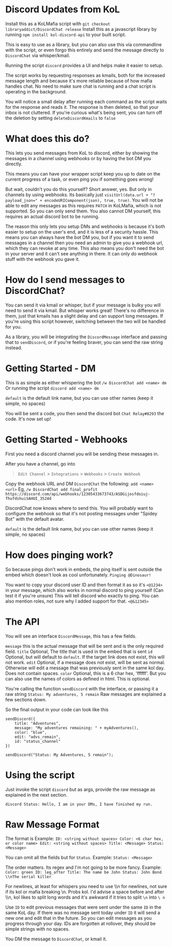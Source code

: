 # Discord Updates from KoL

Install this as a KoLMafia script with `git checkout libraryaddict/DiscordChat release`
Install this as a javascript library by running `npm install kol-discord-api` to your built script.

This is easy to use as a library, but you can also use this via commandline with the script, or even forgo this entirely and send the message directly to `DiscordChat` via whisper/kmail.

Running the script `discord` provides a UI and helps make it easier to setup.

The script works by requesting responses as kmails, both for the increased message length and because it's more reliable because of how mafia handles chat. No need to make sure chat is running and a chat script is operating in the background.

You will notice a small delay after running each command as the script waits for the response and reads it. The response is then deleted, so that your inbox is not cluttered.
If you're curious what's being sent, you can turn off the deletion by setting `deleteDiscordKmails` to `false`

# What does this do?

This lets you send messages from KoL to discord, either by showing the messages in a channel using webhooks or by having the bot DM you directly.

This means you can have your wrapper script keep you up to date on the current progress of a task, or even ping you if something goes wrong!

But wait, couldn't you do this yourself? Short answer, yes. But only in channels by using webhooks.
Its basically just `visitUrl(data.url + "?payload_json=" + encodeURIComponent(json), true, true)`.
You will not be able to edit any messages as this requires `PATCH` in KoLMafia, which is not supported. So you can only send them.
You also cannot DM yourself, this requires an actual discord bot to be running.

The reason this only lets you setup DMs and webhooks is because it's both easier to setup on the user's end, and it is less of a security hassle.
This means you can always have the bot DM you, but if you want it to send messages in a channel then you need an admin to give you a webhook url, which they can revoke at any time.
This also means you don't need the bot in your server and it can't see anything in there. It can only do webhook stuff with the webhook you gave it.

# How do I send messages to DiscordChat?

You can send it via kmail or whisper, but if your message is bulky you will need to send it via kmail. But whisper works great! There's no difference in them, just that kmails has a slight delay and can support long messages.
If you're using this script however, switching between the two will be handled for you.

As a library, you will be integrating the `DiscordMessage` interface and passing that to `sendDiscord`, or if you're feeling braver, you can send the raw string instead.

# Getting Started - DM

This is as simple as either whispering the bot `/w DiscordChat add <name> dm`
Or running the script `discord add <name> dm` 

`default` is the default link name, but you can use other names (keep it simple, no spaces)

You will be sent a code, you then send the discord bot `Chat Relay#8293` the code. It's now set up!

# Getting Started - Webhooks

First you need a discord channel you will be sending these messages in.

After you have a channel, go into 
> `Edit Channel` > `Integrations` > `Webhooks` > `Create Webhook`

Copy the webhook URL and DM `DiscordChat` the following: `add <name> <url>`
Eg, `/w DiscordChat add final_profit https://discord.com/api/webhooks/12305433673743/ASDGijosfdoiuj-fhufdshuiSAHUI_3524d`

DiscordChat now knows where to send this.
You will probably want to configure the webhook so that it's not posting messages under "Spidey Bot" with the default avatar.

`default` is the default link name, but you can use other names (keep it simple, no spaces)

# How does pinging work?

So because pings don't work in embeds, the ping itself is sent outside the embed which doesn't look as cool unfortunately. `Pinging @Dinosaur!`

You want to copy your discord user ID and then format it as so it's `<@1234>` in your message, which also works in normal discord to ping yourself (Can test it if you're unsure)
This will tell discord who exactly to ping. You can also mention roles, not sure why I added support for that. `<@&12345>`

# The API

You will see an interface `DiscordMessage`, this has a few fields.

`message` this is the actual message that will be sent and is the only required field.
`title` Optional, The title that is used in the embed that is sent
`id` Optional, but will default to `default`. If the target link does not exist, this will not work.
`edit` Optional, if a message does not exist, will be sent as normal. Otherwise will edit a message that was previously sent in the same kol day. Does not contain spaces.
`color` Optional, this is a 6 char hex, 'ffffff'. But you can also use the names of colors as defined in html. This is optional.

You're calling the function `sendDiscord` with the interface, or passing it a raw string `Status: My adventures, 5 remain`
Raw messages are explained a few sections down.

So the final output in your code can look like this

```
sendDiscord({
    title: "Adventures",
    message: "My adventures remaining: " + myAdventures(),
    color: "blue",
    edit: "advs_remain",
    id: "status_channel"
})
```

```
sendDiscord("Status: My Adventures, 5 remain");
```

# Using the script

Just invoke the script `discord` but as args, provide the raw message as explained in the next section.

`discord Status: Hello, I am in your DMs, I have finished my run.`

# Raw Message Format

The format is
Example: `ID: <string without spaces> Color: <6 char hex, or color name> Edit: <string without spaces> Title: <Message> Status: <Message>`

You can omit all the fields but for `Status`.
Example: `Status: <Message>`

The order matters. Its regex and I'm not going to be more fancy.
Example: `Color: green ID: leg_after Title: The name be John Status: John Bond \\nThe serial killer`

For newlines, at least for whispers you need to use \\\\n for newlines, not sure if its kol or mafia breaking \\n. Probs kol.
I'd advise a space before and after \\\\n, kol likes to split long words and it's awkward if it tries to split `\n` into `\ n`

Use `ID` to edit previous messages that were sent under the same `ID` in the same KoL day.
If there was no message sent today under `ID` it will send a new one and edit that in the future.
So you can edit messages as you progress through your day.
IDs are forgotten at rollover, they should be simple strings with no spaces.

You DM the message to `DiscordChat`, or kmail it.